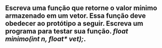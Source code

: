 ## Escreva uma função que retorne o valor mínimo armazenado em um vetor. Essa função deve obedecer ao protótipo a seguir. Escreva um programa para testar sua função. _float minimo(int n, float* vet);_.

